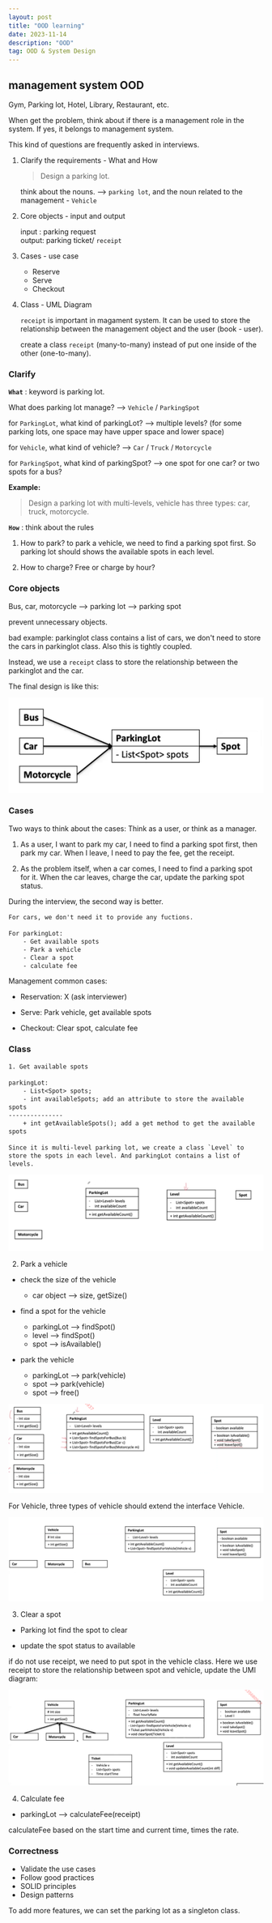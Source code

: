 ```yaml
---
layout: post
title: "OOD learning"
date: 2023-11-14
description: "OOD"
tag: OOD & System Design
---
```


## management system OOD

Gym, Parking lot, Hotel, Library, Restaurant, etc.

When get the problem, think about if there is a management role in the system. If yes, it belongs to management system.

This kind of questions are frequently asked in interviews.

1. Clarify the requirements - What and How

   > Design a parking lot.

   think about the nouns. --> `parking lot`, and the noun related to the management - `Vehicle`

2. Core objects - input and output

   input : parking request  
   output: parking ticket/ `receipt`

3. Cases - use case

   - Reserve
   - Serve
   - Checkout

4. Class - UML Diagram

   `receipt` is important in magament system. It can be used to store the relationship between the management object and the user (book - user).

   create a class `receipt` (many-to-many) instead of put one inside of the other (one-to-many).

### Clarify

**`What`** : keyword is parking lot.

What does parking lot manage? --> `Vehicle` / `ParkingSpot`

for `ParkingLot`, what kind of parkingLot? --> multiple levels? (for some parking lots, one space may have upper space and lower space)

for `Vehicle`, what kind of vehicle? --> `Car` / `Truck` / `Motorcycle`

for `ParkingSpot`, what kind of parkingSpot? --> one spot for one car? or two spots for a bus?

**Example:**

> Design a parking lot with multi-levels, vehicle has three types: car, truck, motorcycle.

**`How`** : think about the rules

1. How to park? to park a vehicle, we need to find a parking spot first. So parking lot should shows the available spots in each level.

2. How to charge? Free or charge by hour?

### Core objects

Bus, car, motorcycle --> parking lot --> parking spot

prevent unnecessary objects.

bad example: parkinglot class contains a list of cars, we don't need to store the cars in parkinglot class. Also this is tightly coupled.

Instead, we use a `receipt` class to store the relationship between the parkinglot and the car.

The final design is like this:

<img src="/images/OOD/OOD_parkingLot_classes.png">

### Cases

Two ways to think about the cases: Think as a user, or think as a manager.

1. As a user, I want to park my car, I need to find a parking spot first, then park my car. When I leave, I need to pay the fee, get the receipt.

2. As the problem itself, when a car comes, I need to find a parking spot for it. When the car leaves, charge the car, update the parking spot status.

During the interview, the second way is better.

```
For cars, we don't need it to provide any fuctions.

For parkingLot:
    - Get available spots
    - Park a vehicle
    - Clear a spot
    - calculate fee
```

Management common cases:

- Reservation: X (ask interviewer)

- Serve: Park vehicle, get available spots

- Checkout: Clear spot, calculate fee

### Class

```
1. Get available spots

parkingLot:
    - List<Spot> spots;
    - int availableSpots; add an attribute to store the available spots
---------------
    + int getAvailableSpots(); add a get method to get the available spots

Since it is multi-level parking lot, we create a class `Level` to store the spots in each level. And parkingLot contains a list of levels.
```

<img src="/images/OOD/OOD_management_levelClass.png">

2. Park a vehicle

- check the size of the vehicle

  - car object --> size, getSize()

- find a spot for the vehicle

  - parkingLot --> findSpot()
  - level --> findSpot()
  - spot --> isAvailable()

- park the vehicle
  - parkingLot --> park(vehicle)
  - spot --> park(vehicle)
  - spot --> free()

<img src="/images/OOD/OOD_management_cars.png">

For Vehicle, three types of vehicle should extend the interface Vehicle.

<img src="/images/OOD/OOD_management_vehicle.png">

3. Clear a spot

- Parking lot find the spot to clear

- update the spot status to available

if do not use receipt, we need to put spot in the vehicle class. Here we use receipt to store the relationship between spot and vehicle, update the UMl diagram:

<img src="/images/OOD/OOD_management_ticket.png">

4. Calculate fee

- parkingLot --> calculateFee(receipt)

calculateFee based on the start time and current time, times the rate.

### Correctness

- Validate the use cases
- Follow good practices
- SOLID principles
- Design patterns

To add more features, we can set the parking lot as a singleton class.

